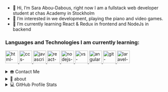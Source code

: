 - 👋 Hi, I’m Sara Abou-Dabous, right now I am a fullstack web developer student at chas Academy in Stockholm
- 👀 I’m interested in we development, playing the piano and video games.
- 🌱 I’m currently learning React & Redux in frontend and NodeJs in backend




### **Languages and Technologies I am currently learning:**

<p float="left">

 <a href="https://en.wikipedia.org/wiki/HTML">
<img alt="html-icon" src="https://devstickers.com/assets/img/pro/iqm9.png" width="40">
 </a>
 <a href="https://en.wikipedia.org/wiki/CCS3">
<img alt="ccs-icon" src="https://devstickers.com/assets/img/pro/8pnd.png" width="40">
  </a>
 <a href="https://en.wikipedia.org/wiki/JavaScript">
<img alt="javascript-icon" src="https://devstickers.com/assets/img/pro/i4eg.png" width="40">
  </a>
 <a href="https://reactjs.org/">
<img alt="react-icon" src="https://devstickers.com/assets/img/pro/z392.png" width="40">
  </a>
 <a href="https://nodejs.org/en/">
<img alt="nodejs-icon" src="https://devstickers.com/assets/img/pro/iuw5.png" width="40">
  </a>

 <a href="https://code.visualstudio.com/">
<img alt="vs-sticker" src="https://devstickers.com/assets/img/pro/saxu.png" width="40">
  </a>
<a href="https://angular.io/">
<img alt="angular-icon" src="https://devstickers.com/assets/img/cat/angular2.png" width="40">
  </a>
 <a href="https://git-scm.com/">
<img alt="git-sticker" src="https://devstickers.com/assets/img/cat/git.png" width="40">
  </a>
   <a href="https://laravel.com/">
<img alt="laravel-sticker" src="https://devstickers.com/assets/img/pro/nve0.png" width="40">
  </a>
</p>

<details>
  <summary>☎️ Contact Me</summary>
<div>
  <samp>
    <h2 align="center">😎 you can reach me by:</h2>
    <p align="center">
      <br/>
      <a href="https://www.linkedin.com/in/sara-abou-dabous/" target="blank"><img align="center"
         src="https://img.shields.io/badge/linkedin-%231DA1F2.svg?style=for-the-badge&logo=linkedin&logoColor=white"
         alt="sara" height="30"/></a>
      <a href="https://mailto:sara.aboudabous@gmail.com" target="blank"><img align="center"
         src="https://img.shields.io/badge/gmail-EA4335.svg?style=for-the-badge&logo=gmail&logoColor=white"
         alt="sara" height="30"/></a>
    </p>
  </samp>
</div>
</details>

<details>
  <summary>🧮 about</summary>
<div>
<h2 align="center">🧮 About this Account</h2>
 <p align="center">
  <a href="github.com/Sarz2" target="blank"><img align="center" 
     src="https://badges.pufler.dev/visits/Sarz2/Sarz2?style=for-the-badge&color=e74c3c&logo=github&label=Spying+Counter"
     alt="spying counter" /></a>
  <a href="github.com/Sarz2" target="blank"><img align="center" 
     src="https://badges.pufler.dev/years/Sarz2/?style=for-the-badge&color=27a4fb&logo=github&label=Account+Age"
     alt="account age" /></a>
  </p>
  <p align="center">
  <a href="github.com/Sarz2" target="blank"><img align="center" 
     src="https://badges.pufler.dev/updated/1999AZZAR/1999AZZAR?style=for-the-badge&color=ff00b4&logo=github&label=Profile+Updated"
     alt="updated" /></a>
  <a href="github.com/Sarz2" target="blank"><img align="center" 
     src="https://badges.pufler.dev/repos/Sarz2/?style=for-the-badge&color=251ee7&logo=github&label=Public+Repos"
     alt="repos" /></a>
 </p>
</div>
</details>



<details> 
  <summary>💻 GitHub Profile Stats</summary>
  <div>
    <h2 align="center"> 📊 Github stats </h2>
      <br/>
        <p align="center">
          <a href="https://github.com/Sarz2/">
          <img src="https://github-readme-stats.vercel.app/api/top-langs/?username=Sarz2&langs_count=6&theme=gruvbox&layout=compact&hide_border=true" alt="Sarz2 :: Top Langs" /></a>
        </p>
        <p align="center">
          <a href="https://github.com/Sarz2/">
          <img width="49.5%" src="https://github-readme-stats.vercel.app/api?username=Sarz2&show_icons=true&theme=gruvbox&hide_border=true" />
          <img width="49.5%" src="https://github-readme-streak-stats.herokuapp.com/?user=Sarz2&theme=gruvbox&hide_border=true" />
          </a>
       </p>
     <br>
  </div>    
</details>
